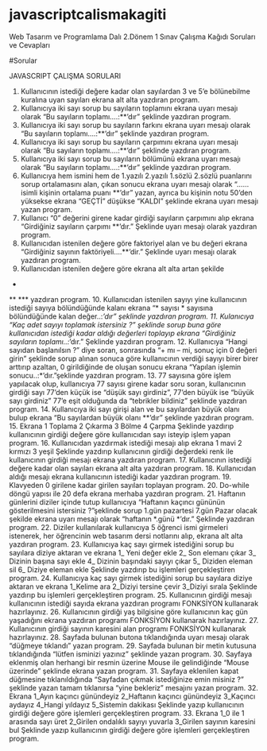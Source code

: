 # javascriptcalismakagiti
Web Tasarım ve Programlama Dalı 2.Dönem 1 Sınav Çalışma Kağıdı Soruları ve Cevapları

#Sorular 



JAVASCRIPT ÇALIŞMA SORULARI
1.	Kullanıcının istediği değere kadar olan sayılardan 3 ve 5’e bölünebilme kuralına uyan sayıları ekrana alt alta yazdıran program.
2.	Kullanıcıya iki sayı sorup bu sayıların toplamını ekrana uyarı mesajı olarak “Bu sayıların toplamı….:**’dır” şeklinde yazdıran program.
3.	Kullanıcıya iki sayı sorup bu sayıların farkını ekrana uyarı mesajı olarak “Bu sayıların toplamı….:**’dır” şeklinde yazdıran program.
4.	Kullanıcıya iki sayı sorup bu sayıların çarpımını ekrana uyarı mesajı olarak “Bu sayıların toplamı….:**’dır” şeklinde yazdıran program.
5.	Kullanıcıya iki sayı sorup bu sayıların bölümünü ekrana uyarı mesajı olarak “Bu sayıların toplamı….:**’dır” şeklinde yazdıran program.
6.	Kullanıcıya hem ismini hem de 1.yazılı 2.yazılı 1.sözlü 2.sözlü puanlarını sorup ortalamasını alan, çıkan sonucu ekrana uyarı mesajı olarak “…… isimli kişinin ortalama puanı **’dır” yazan, ayrıca bu kişinin notu 50’den yüksekse ekrana “GEÇTİ” düşükse “KALDI” şeklinde ekrana uyarı mesajı yazan program. 
7.	Kullanıcı “0” değerini girene kadar girdiği sayıların çarpımını alıp ekrana “Girdiğiniz sayıların çarpımı **’dır.” Şeklinde uyarı mesajı olarak yazdıran program.
8.	Kullanıcıdan istenilen değere göre faktoriyel alan ve bu değeri ekrana “Girdiğiniz sayının faktöriyeli….**’dir.” Şeklinde uyarı mesajı olarak yazdıran program.
9.	Kullanıcıdan istenilen değere göre ekrana alt alta artan şekilde
*
**
*** yazdıran program.
10.	Kullanıcıdan istenilen sayıyı yine kullanıcının istediği sayıya bölündüğünde kalanı ekrana “* sayısı * sayısına bölündüğünde kalan değer..:*’dır” şeklinde yazdıran program.
11.	Kulanıcıya “Kaç adet sayıyı toplamak istersiniz ?” şeklinde sorup buna göre kullanıcıdan istediği kadar aldığı değerleri toplayıp ekrana “Girdiğiniz sayıların toplamı..:*’dır.” Şeklinde yazdıran program.
12.	Kullanıcıya “Hangi sayıdan başlanılsın ?” diye soran, sonrasında “+ mı – mi, sonuç için 0 değeri girin” şeklinde sorup alınan sonuca göre kullanıcının verdiği sayıyı birer birer arttırıp azaltan, 0 girildiğinde de oluşan sonucu ekrana “Yapılan işlemin sonucu..:*’dır.”şeklinde yazdıran program.
13.	77 sayısına göre işlem yapılacak olup, kullanıcıya 77 sayısı girene kadar soru soran, kullanıcının girdiği sayı 77’den küçük ise “düşük sayı girdiniz”, 77’den büyük ise “büyük sayı girdiniz” 77’e eşit olduğunda da “tebrikler bildiniz” şeklinde yazdıran program.
14.	Kullanıcıya iki sayı girişi alan ve bu sayılardan büyük olanı bulup ekrana “Bu sayılardan büyük olanı **’dır” şeklinde yazdıran program.
15.	Ekrana
1 Toplama
2 Çıkarma
3 Bölme
4 Çarpma
Şeklinde yazdırıp kullanıcının girdiği değere göre kullanıcıdan sayı isteyip işlem yapan program.
16.	Kullanıcıdan yazdırmak istediği mesajı alıp ekrana
1 mavi
2 kırmızı
3 yeşil
Şeklinde yazdırıp kullanıcının girdiği değerdeki renk ile kullanıcının girdiği mesajı ekrana yazdıran program.
17.	Kullanıcının istediği değere kadar olan sayıları ekrana alt alta yazdıran program.
18.	Kullanıcıdan aldığı mesajı ekrana kullanıcının istediği kadar yazdıran program.
19.	Klavyeden 0 girilene kadar girilen sayıları toplayan program.
20.	Do-while döngü yapısı ile 20 defa ekrana merhaba yazdıran program.
21.	Haftanın günlerini diziler içinde tutup kullanıcıya “Haftanın kaçıncı gününün gösterilmesini istersiniz ?”şeklinde sorup 1.gün pazartesi 7.gün Pazar olacak şekilde ekrana uyarı mesajı olarak “haftanın *.günü *’dır.” Şeklinde yazdıran program.
22.	Diziler kullanılarak kullanıcıya 5 öğrenci ismi girmeleri istenerek, her öğrencinin web tasarım dersi notlarını alıp, ekrana alt alta yazdıran program.
23.	Kullanıcıya kaç sayı girmek istediğini sorup bu sayılara diziye aktaran ve ekrana
1_ Yeni değer ekle
2_ Son elemanı çıkar
3_ Dizinin başına sayı ekle
4_ Dizinin başındaki sayıyı çıkar
5_ Diziden eleman sil
6_ Diziye eleman ekle
Şeklinde yazdırıp bu işlemleri gerçekleştiren program.
24.	Kullanıcıya kaç sayı girmek istediğini sorup bu sayılara diziye aktaran ve ekrana
1_Kelime ara
2_Diziyi tersine çevir
3_Diziyi sırala
Şeklinde yazdırıp bu işlemleri gerçekleştiren program.
25.	Kullanıcının girdiği mesajı kullanıcının istediği sayıda ekrana yazdıran programı FONKSİYON kullanarak hazırlayınız.
26.	Kullanıcının girdiği yaş bilgisine göre kullanıcının kaç gün yaşadığını ekrana yazdıran programı FONKSİYON kullanarak hazırlayınız.
27.	Kullanıcının girdiği sayının karesini alan programı FONKSİYON kullanarak hazırlayınız.
28.	Sayfada bulunan butona tıklandığında uyarı mesajı olarak “düğmeye tıklandı” yazan program.
29.	Sayfada bulunan bir metin kutusuna tıklandığında “lütfen isminizi yazınız” şeklinde yazan program.
30.	Sayfaya eklenmiş olan herhangi bir resmin üzerine Mouse ile gelindiğinde “Mouse üzerinde” şeklinde ekrana yazan program.
31.	Sayfaya eklenilen kapat düğmesine tıklanıldığında “Sayfadan çıkmak istediğinize emin misiniz ?” şeklinde yazan tamam tıklanırsa “yine bekleriz” mesajını yazan program.
32.	Ekrana 
1_Ayın kaçıncı günündeyiz
2_Haftanın kaçıncı günündeyiz
3_Kaçıncı aydayız
4_Hangi yıldayız
5_Sistemin dakikası
Şeklinde yazıp kullanıcının girdiği değere göre işlemleri gerçekleştiren program.
33.	Ekrana
1_0 ile 1 arasında sayı üret
2_Girilen ondalıklı sayıyı yuvarla
3_Girilen sayının karesini bul
Şeklinde yazıp kullanıcının girdiği değere göre işlemleri gerçekleştiren program.






